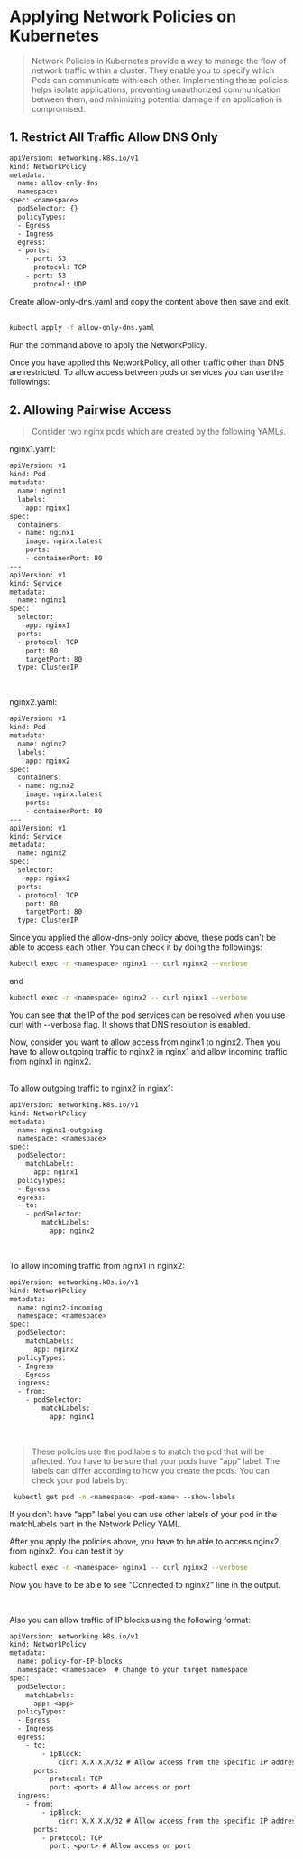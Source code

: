 # Applying Network Policies on Kubernetes

> Network Policies in Kubernetes provide a way to manage the flow of network traffic within a cluster. They enable you to specify which Pods can communicate with each other. Implementing these policies helps isolate applications, preventing unauthorized communication between them, and minimizing potential damage if an application is compromised.

## 1. Restrict All Traffic Allow DNS Only
```txt
apiVersion: networking.k8s.io/v1
kind: NetworkPolicy
metadata:
  name: allow-only-dns
  namespace: 
spec: <namespace>
  podSelector: {}
  policyTypes:
  - Egress
  - Ingress
  egress:
  - ports:
    - port: 53
      protocol: TCP
    - port: 53
      protocol: UDP
```
Create allow-only-dns.yaml and copy the content above then save and exit.  
<br>


```bash
kubectl apply -f allow-only-dns.yaml
```
Run the command above to apply the NetworkPolicy.

Once you have applied this NetworkPolicy, all other traffic other than DNS are restricted. To allow access between pods or services you can use the followings:

## 2. Allowing Pairwise Access

> Consider two nginx pods which are created by the following YAMLs.

nginx1.yaml:
```txt
apiVersion: v1
kind: Pod
metadata:
  name: nginx1
  labels:
    app: nginx1
spec:
  containers:
  - name: nginx1
    image: nginx:latest
    ports:
    - containerPort: 80
---
apiVersion: v1
kind: Service
metadata:
  name: nginx1
spec:
  selector:
    app: nginx1
  ports:
  - protocol: TCP
    port: 80
    targetPort: 80
  type: ClusterIP
```
<br>

nginx2.yaml:
```txt
apiVersion: v1
kind: Pod
metadata:
  name: nginx2
  labels:
    app: nginx2
spec:
  containers:
  - name: nginx2
    image: nginx:latest
    ports:
    - containerPort: 80
---
apiVersion: v1
kind: Service
metadata:
  name: nginx2
spec:
  selector:
    app: nginx2
  ports:
  - protocol: TCP
    port: 80
    targetPort: 80
  type: ClusterIP
```
Since you applied the allow-dns-only policy above, these pods can't be able to access
each other. You can check it by doing the followings:
```bash
kubectl exec -n <namespace> nginx1 -- curl nginx2 --verbose
````
and 

```bash
kubectl exec -n <namespace> nginx2 -- curl nginx1 --verbose
```
You can see that the IP of the pod services can be resolved when you use curl with --verbose flag. It shows that DNS resolution is enabled.

Now, consider you want to allow access from nginx1 to nginx2. Then you have to allow outgoing traffic to nginx2 in nginx1 and allow incoming traffic from nginx1 in nginx2.  
<br>

To allow outgoing traffic to nginx2 in nginx1:

```txt
apiVersion: networking.k8s.io/v1
kind: NetworkPolicy
metadata:
  name: nginx1-outgoing
  namespace: <namespace>
spec:
  podSelector:
    matchLabels:
      app: nginx1
  policyTypes:
  - Egress
  egress:
  - to:
    - podSelector:
        matchLabels:
          app: nginx2
```
<br>

To allow incoming traffic from nginx1 in nginx2: 

```txt 
apiVersion: networking.k8s.io/v1
kind: NetworkPolicy
metadata:
  name: nginx2-incoming
  namespace: <namespace>
spec:
  podSelector:
    matchLabels:
      app: nginx2
  policyTypes:
  - Ingress
  - Egress
  ingress:
  - from:
    - podSelector:
        matchLabels:
          app: nginx1
```
<br>

> These policies use the pod labels to match the pod that will be affected. You have to be sure that your pods have "app" label. The labels can differ according to how you create the pods. You can check your pod labels by:

```bash
 kubectl get pod -n <namespace> <pod-name> --show-labels
```

If you don't have "app" label you can use other labels of your pod in the matchLabels part in the Network Policy YAML.


After you apply the policies above, you have to be able to access nginx2 from nginx2. You can test it by:
```bash
kubectl exec -n <namespace> nginx1 -- curl nginx2 --verbose
```
Now you have to be able to see "Connected to nginx2" line in the output.  

<br>

Also you can allow traffic of IP blocks using the following format:
```txt
apiVersion: networking.k8s.io/v1
kind: NetworkPolicy
metadata:
  name: policy-for-IP-blocks
  namespace: <namespace>  # Change to your target namespace
spec:
  podSelector:
    matchLabels:
      app: <app>
  policyTypes:
  - Egress
  - Ingress
  egress:
    - to:
        - ipBlock:
            cidr: X.X.X.X/32 # Allow access from the specific IP address
      ports:
        - protocol: TCP
          port: <port> # Allow access on port 
  ingress:
    - from:
        - ipBlock:
            cidr: X.X.X.X/32 # Allow access from the specific IP address
      ports:
        - protocol: TCP
          port: <port> # Allow access on port 
```
